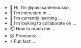 - 👋 Hi, I’m @passsantemousso
- 👀 I’m interested in ...
- 🌱 I’m currently learning ...
- 💞️ I’m looking to collaborate on ...
- 📫 How to reach me ...
- 😄 Pronouns: ...
- ⚡ Fun fact: ...

<!---
passsantemousso/passsantemousso is a ✨ special ✨ repository because its `README.md` (this file) appears on your GitHub profile.
You can click the Preview link to take a look at your changes.
--->
